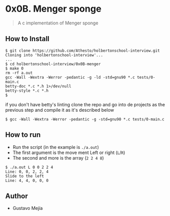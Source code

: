 # 0x0B. Menger sponge
 > A c implementation of Menger sponge

## How to Install

```console
$ git clone https://github.com/Athesto/holbertonschool-interview.git
Cloning into 'holbertonschool-interview'...
...
$ cd holbertonschool-interview/0x0B-menger
$ make 0
rm -rf a.out
gcc -Wall -Wextra -Werror -pedantic -g -ld -std=gnu90 *.c tests/0-main.c
betty-doc *.c *.h 1>/dev/null
betty-style *.c *.h
$

```

if you don't have betty's linting clone the repo and go into de projects
as the previous step and compile it as it's described below

```console
$ gcc -Wall -Wextra -Werror -pedantic -g -std=gnu90 *.c tests/0-main.c
```

## How to run
 - Run the script (in the example is `./a.out`)
 - The first argument is the move ment Left or right (`L`/`R`)
 - The second and more is the array (`2 2 4 8`)

```console
$ ./a.out L 0 0 2 2 4
Line: 0, 0, 2, 2, 4
Slide to the left
Line: 4, 4, 0, 0, 0
```

## Author
 - Gustavo Mejía

